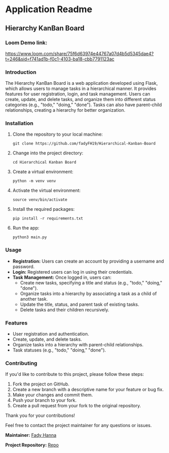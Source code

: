 # Application Readme

## Hierarchy KanBan Board

### Loom Demo link: 
https://www.loom.com/share/75f6d63974e44767a07d4b5d5345dae4?t=246&sid=f741ad1b-f0c1-4103-ba18-cbb7791123ac

### Introduction
The Hierarchy KanBan Board is a web application developed using Flask, which allows users to manage tasks in a hierarchical manner. It provides features for user registration, login, and task management. Users can create, update, and delete tasks, and organize them into different status categories (e.g., "todo," "doing," "done"). Tasks can also have parent-child relationships, creating a hierarchy for better organization.

### Installation <a name="installation"></a>
1. Clone the repository to your local machine:
   
   ```git clone https://github.com/fadyFH19/Hierarchical-Kanban-Board```
   
3. Change into the project directory:
   
   ```cd Hierarchical Kanban Board```
   
5. Create a virtual environment:
   
   ```python -m venv venv```
   
7. Activate the virtual environment:
   
   ```source venv/bin/activate```
   
9. Install the required packages:
    
   ```pip install -r requirements.txt```
   
11. Run the app:
    
    ```python3 main.py```

### Usage <a name="usage"></a>
- **Registration:** Users can create an account by providing a username and password.
- **Login:** Registered users can log in using their credentials.
- **Task Management:** Once logged in, users can:
  - Create new tasks, specifying a title and status (e.g., "todo," "doing," "done").
  - Organize tasks into a hierarchy by associating a task as a child of another task.
  - Update the title, status, and parent task of existing tasks.
  - Delete tasks and their children recursively.

### Features <a name="features"></a>
- User registration and authentication.
- Create, update, and delete tasks.
- Organize tasks into a hierarchy with parent-child relationships.
- Task statuses (e.g., "todo," "doing," "done").

### Contributing <a name="contributing"></a>
If you'd like to contribute to this project, please follow these steps:
1. Fork the project on GitHub.
2. Create a new branch with a descriptive name for your feature or bug fix.
3. Make your changes and commit them.
4. Push your branch to your fork.
5. Create a pull request from your fork to the original repository.

Thank you for your contributions!

Feel free to contact the project maintainer for any questions or issues.

**Maintainer:** [Fady Hanna](https://github.com/fadyFH194)

**Project Repository:** [Repo](https://github.com/fadyFH19/Hierarchical-Kanban-Board)




